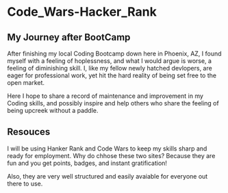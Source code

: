 # Code_Wars-Hacker_Rank
## My Journey after BootCamp

After finishing my local Coding Bootcamp down here in Phoenix, AZ, I found myself with a feeling of hoplessness, and what I would argue is worse, a feeling of diminishing skill. I, like my fellow newly hatched devlopers, are eager for professional work, yet hit the hard reality of being set free to the open market.

Here I hope to share a record of maintenance and improvement in my Coding skills, and possibly inspire and help others who share the feeling of being upcreek without a paddle.

## Resouces
I will be using Hanker Rank and Code Wars to keep my skills sharp and ready for employment. Why do chhose these two sites? Because they are fun and you get points, badges, and instant gratification!

Also, they are very well structured and easily avaiable for everyone out there to use.



